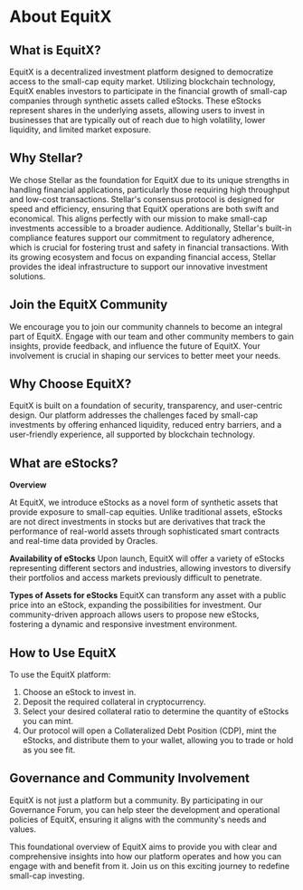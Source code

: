 # About EquitX

## What is EquitX?
EquitX is a decentralized investment platform designed to democratize access to the small-cap equity market. Utilizing blockchain technology, EquitX enables investors to participate in the financial growth of small-cap companies through synthetic assets called eStocks. These eStocks represent shares in the underlying assets, allowing users to invest in businesses that are typically out of reach due to high volatility, lower liquidity, and limited market exposure.


## Why Stellar?
We chose Stellar as the foundation for EquitX due to its unique strengths in handling financial applications, particularly those requiring high throughput and low-cost transactions. Stellar's consensus protocol is designed for speed and efficiency, ensuring that EquitX operations are both swift and economical. This aligns perfectly with our mission to make small-cap investments accessible to a broader audience. Additionally, Stellar's built-in compliance features support our commitment to regulatory adherence, which is crucial for fostering trust and safety in financial transactions. With its growing ecosystem and focus on expanding financial access, Stellar provides the ideal infrastructure to support our innovative investment solutions.


## Join the EquitX Community
We encourage you to join our community channels to become an integral part of EquitX. Engage with our team and other community members to gain insights, provide feedback, and influence the future of EquitX. Your involvement is crucial in shaping our services to better meet your needs.


## Why Choose EquitX?
EquitX is built on a foundation of security, transparency, and user-centric design. Our platform addresses the challenges faced by small-cap investments by offering enhanced liquidity, reduced entry barriers, and a user-friendly experience, all supported by blockchain technology.


## What are eStocks?
**Overview**

At EquitX, we introduce eStocks as a novel form of synthetic assets that provide exposure to small-cap equities. Unlike traditional assets, eStocks are not direct investments in stocks but are derivatives that track the performance of real-world assets through sophisticated smart contracts and real-time data provided by Oracles.

**Availability of eStocks**
Upon launch, EquitX will offer a variety of eStocks representing different sectors and industries, allowing investors to diversify their portfolios and access markets previously difficult to penetrate.

**Types of Assets for eStocks**
EquitX can transform any asset with a public price into an eStock, expanding the possibilities for investment. Our community-driven approach allows users to propose new eStocks, fostering a dynamic and responsive investment environment.


## How to Use EquitX
To use the EquitX platform:

1. Choose an eStock to invest in.
2. Deposit the required collateral in cryptocurrency.
3. Select your desired collateral ratio to determine the quantity of eStocks you can mint.
4. Our protocol will open a Collateralized Debt Position (CDP), mint the eStocks, and distribute them to your wallet, allowing you to trade or hold as you see fit.


## Governance and Community Involvement
EquitX is not just a platform but a community. By participating in our Governance Forum, you can help steer the development and operational policies of EquitX, ensuring it aligns with the community's needs and values.

This foundational overview of EquitX aims to provide you with clear and comprehensive insights into how our platform operates and how you can engage with and benefit from it. Join us on this exciting journey to redefine small-cap investing.





